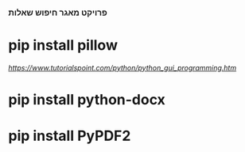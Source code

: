 ### פרויקט מאגר חיפוש שאלות
# pip install pillow
###### https://www.tutorialspoint.com/python/python_gui_programming.htm
# pip install python-docx
# pip install PyPDF2
